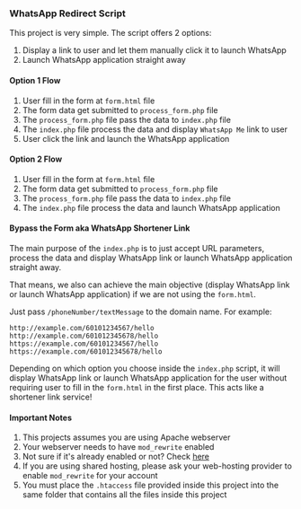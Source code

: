 ### WhatsApp Redirect Script

This project is very simple. The script offers 2 options:

1. Display a link to user and let them manually click it to launch WhatsApp
2. Launch WhatsApp application straight away

#### Option 1 Flow

1. User fill in the form at `form.html` file
2. The form data get submitted to `process_form.php` file
3. The `process_form.php` file pass the data to `index.php` file
4. The `index.php` file process the data and display `WhatsApp Me` link to user
5. User click the link and launch the WhatsApp application

#### Option 2 Flow

1. User fill in the form at `form.html` file
2. The form data get submitted to `process_form.php` file
3. The `process_form.php` file pass the data to `index.php` file
4. The `index.php` file process the data and launch WhatsApp application

#### Bypass the Form aka WhatsApp Shortener Link

The main purpose of the `index.php` is to just accept URL parameters, process the data and display WhatsApp link or launch WhatsApp application straight away.

That means, we also can achieve the main objective (display WhatsApp link or launch WhatsApp application) if we are not using the `form.html`.

Just pass `/phoneNumber/textMessage` to the domain name. For example:

```
http://example.com/60101234567/hello
http://example.com/601012345678/hello
https://example.com/60101234567/hello
https://example.com/601012345678/hello
```

Depending on which option you choose inside the `index.php` script, it will display WhatsApp link or launch WhatsApp application for the user without requiring user to fill in the `form.html` in the first place. This acts like a shortener link service!

#### Important Notes

1. This projects assumes you are using Apache webserver
2. Your webserver needs to have `mod_rewrite` enabled
3. Not sure if it's already enabled or not? Check [here](http://schoolsofweb.com/how-to-check-if-mod_rewrite-is-enabled-on-server-in-php/)
4. If you are using shared hosting, please ask your web-hosting provider to enable `mod_rewrite` for your account
5. You must place the `.htaccess` file provided inside this project into the same folder that contains all the files inside this project

